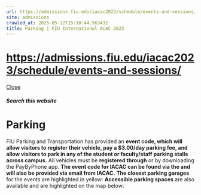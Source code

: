 ```yaml
---
url: https://admissions.fiu.edu/iacac2023/schedule/events-and-sessions/
site: admissions
crawled_at: 2025-05-12T15:10:44.563432
title: Parking | FIU International ACAC 2023
---
```


# https://admissions.fiu.edu/iacac2023/schedule/events-and-sessions/

[ Close ](https://admissions.fiu.edu/iacac2023/parking-and-transportation/parking/)
##### Search this website
# Parking
FIU Parking and Transportation has provided an **event code, which will allow visitors to register their vehicle, pay a $3.00/day parking fee, and allow visitors to park in any of the student or faculty/staff parking stalls across campus.** All vehicles must be **registered through** or by downloading the PayByPhone app. **The event code for IACAC can be found via the and will also be provided via email from IACAC.**
**The closest parking garages** for the events are highlighted in yellow:
**Accessible parking spaces** are also available and are highlighted on the map below:

